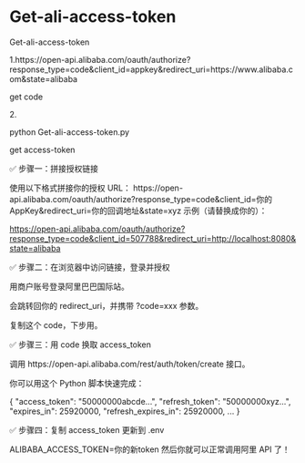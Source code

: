 # Get-ali-access-token
<p>Get-ali-access-token</p>
<p>1.https://open-api.alibaba.com/oauth/authorize?response_type=code&client_id=appkey&redirect_uri=https://www.alibaba.com&state=alibaba</p>
<p>get code</p>
<p>2.</p>
<p>python Get-ali-access-token.py</p>
<p>get access-token</p>
<p>✅ 步骤一：拼接授权链接</p>
使用以下格式拼接你的授权 URL：
https://open-api.alibaba.com/oauth/authorize?response_type=code&client_id=你的AppKey&redirect_uri=你的回调地址&state=xyz
示例（请替换成你的）：

https://open-api.alibaba.com/oauth/authorize?response_type=code&client_id=507788&redirect_uri=http://localhost:8080&state=alibaba
<p>✅ 步骤二：在浏览器中访问链接，登录并授权</p>
用商户账号登录阿里巴巴国际站。

会跳转回你的 redirect_uri，并携带 ?code=xxx 参数。

复制这个 code，下步用。

<p>✅ 步骤三：用 code 换取 access_token</p>
调用 https://open-api.alibaba.com/rest/auth/token/create 接口。

你可以用这个 Python 脚本快速完成：


{
  "access_token": "50000000abcde...",
  "refresh_token": "50000000xyz...",
  "expires_in": 25920000,
  "refresh_expires_in": 25920000,
  ...
}
<p>✅ 步骤四：复制 access_token 更新到 .env</p>

ALIBABA_ACCESS_TOKEN=你的新token
然后你就可以正常调用阿里 API 了！

